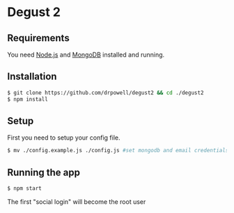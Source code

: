 # Degust 2


## Requirements

You need [Node.js](http://nodejs.org/download/) and
[MongoDB](http://www.mongodb.org/downloads) installed and running.

## Installation

```bash
$ git clone https://github.com/drpowell/degust2 && cd ./degust2
$ npm install
```


## Setup

First you need to setup your config file.

```bash
$ mv ./config.example.js ./config.js #set mongodb and email credentials
```

## Running the app

```bash
$ npm start
```

The first "social login" will become the root user


